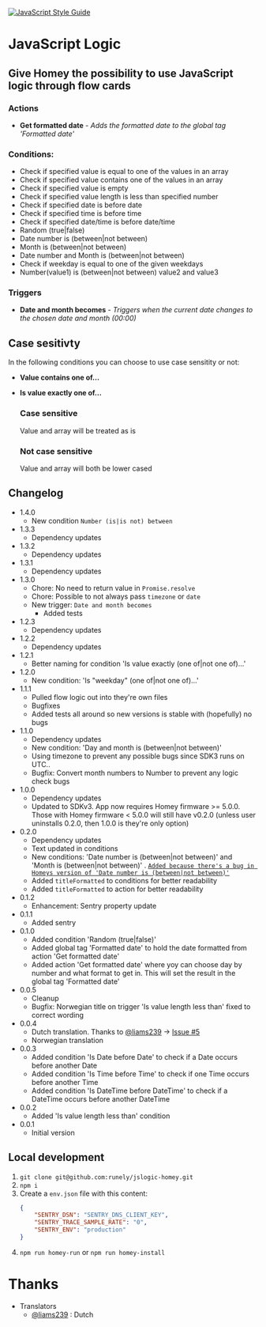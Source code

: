 [![JavaScript Style Guide](https://img.shields.io/badge/code_style-standard-brightgreen.svg)](https://standardjs.com)

# JavaScript Logic

## Give Homey the possibility to use JavaScript logic through flow cards

### Actions
- **Get formatted date** - *Adds the formatted date to the global tag 'Formatted date'*

### Conditions:
- Check if specified value is equal to one of the values in an array
- Check if specified value contains one of the values in an array
- Check if specified value is empty
- Check if specified value length is less than specified number
- Check if specified date is before date
- Check if specified time is before time
- Check if specified date/time is before date/time
- Random (true|false)
- Date number is (between|not between)
- Month is (between|not between)
- Date number and Month is (between|not between)
- Check if weekday is equal to one of the given weekdays
- Number(value1) is (between|not between) value2 and value3

### Triggers
- **Date and month becomes** - *Triggers when the current date changes to the chosen date and month (00:00)*

## Case sesitivty

In the following conditions you can choose to use case sensitity or not:
- **Value contains one of...**
- **Is value exactly one of...**

    ### Case sensitive
    Value and array will be treated as is

    ### Not case sensitive
    Value and array will both be lower cased

## Changelog

- 1.4.0
    - New condition `Number (is|is not) between`
- 1.3.3
    - Dependency updates
- 1.3.2
    - Dependency updates
- 1.3.1
    - Dependency updates
- 1.3.0
    - Chore: No need to return value in `Promise.resolve`
    - Chore: Possible to not always pass `timezone` or `date`
    - New trigger: `Date and month becomes`
        - Added tests
- 1.2.3
    - Dependency updates
- 1.2.2
    - Dependency updates
- 1.2.1
    - Better naming for condition 'Is value exactly (one of|not one of)...'
- 1.2.0
    - New condition: 'Is "weekday" (one of|not one of)...'
- 1.1.1
    - Pulled flow logic out into they're own files
    - Bugfixes
    - Added tests all around so new versions is stable with (hopefully) no bugs
- 1.1.0
    - Dependency updates
    - New condition: 'Day and month is (between|not between)'
    - Using timezone to prevent any possible bugs since SDK3 runs on UTC..
    - Bugfix: Convert month numbers to Number to prevent any logic check bugs
- 1.0.0
    - Dependency updates
    - Updated to SDKv3. App now requires Homey firmware >= 5.0.0. Those with Homey firmware < 5.0.0 will still have v0.2.0 (unless user uninstalls 0.2.0, then 1.0.0 is they're only option)
- 0.2.0
    - Dependency updates
    - Text updated in conditions
    - New conditions: 'Date number is (between|not between)' and 'Month is (between|not between)' . [`Added because there's a bug in Homeys version of 'Date number is (between|not between)'`](https://github.com/athombv/homey-apps-sdk-issues/issues/160)
    - Added `titleFormatted` to conditions for better readability
    - Added `titleFormatted` to action for better readability
- 0.1.2
    - Enhancement: Sentry property update
- 0.1.1
    - Added sentry
- 0.1.0
    - Added condition 'Random (true|false)'
    - Added global tag 'Formatted date' to hold the date formatted from action 'Get formatted date'
    - Added action 'Get formatted date' where yoy can choose day by number and what format to get in. This will set the result in the global tag 'Formatted date'
- 0.0.5
    - Cleanup
    - Bugfix: Norwegian title on trigger 'Is value length less than' fixed to correct wording
- 0.0.4
    - Dutch translation. Thanks to [@liams239](https://github.com/liams239) -> [Issue #5](https://github.com/runely/jslogic-homey/issues/5)
    - Norwegian translation
- 0.0.3
    - Added condition 'Is Date before Date' to check if a Date occurs before another Date
    - Added condition 'Is Time before Time' to check if one Time occurs before another Time
    - Added condition 'Is DateTime before DateTime' to check if a DateTime occurs before another DateTime
- 0.0.2
    - Added 'Is value length less than' condition
- 0.0.1
    - Initial version

## Local development

1. `git clone git@github.com:runely/jslogic-homey.git`
1. `npm i`
1. Create a `env.json` file with this content:
    ```json
    {
        "SENTRY_DSN": "SENTRY_DNS_CLIENT_KEY",
        "SENTRY_TRACE_SAMPLE_RATE": "0",
        "SENTRY_ENV": "production"
    }
    ```
1. `npm run homey-run` or `npm run homey-install`

# Thanks

- Translators
    - [@liams239](https://github.com/liams239) : Dutch
